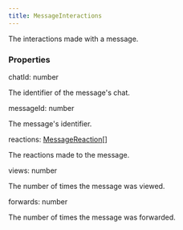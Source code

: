 ```yaml
---
title: MessageInteractions
---
```


The interactions made with a message.

### Properties

<div class="flex flex-col gap-3"><div><div class="flex gap-2"><div class="font-mono"><span class="font-bold">chatId</span><span class="opacity-50">:</span> <span>number</span></div></div><div class="pl-3"><div class="no-margin">

The identifier of the message's chat.

</div></div></div><div><div class="flex gap-2"><div class="font-mono"><span class="font-bold">messageId</span><span class="opacity-50">:</span> <span>number</span></div></div><div class="pl-3"><div class="no-margin">

The message's identifier.

</div></div></div><div><div class="flex gap-2"><div class="font-mono"><span class="font-bold">reactions</span><span class="opacity-50">:</span> <a href="/types/messagereaction"  >MessageReaction</a><span class="opacity-50">[]</span></div></div><div class="pl-3"><div class="no-margin">

The reactions made to the message.

</div></div></div><div><div class="flex gap-2"><div class="font-mono"><span class="font-bold">views</span><span class="opacity-50">:</span> <span>number</span></div></div><div class="pl-3"><div class="no-margin">

The number of times the message was viewed.

</div></div></div><div><div class="flex gap-2"><div class="font-mono"><span class="font-bold">forwards</span><span class="opacity-50">:</span> <span>number</span></div></div><div class="pl-3"><div class="no-margin">

The number of times the message was forwarded.

</div></div></div></div>

